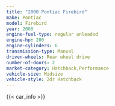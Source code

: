 ```yaml
---
title: "2000 Pontiac Firebird"
make: Pontiac
model: Firebird
year: 2000
engine-fuel-type: regular unleaded
engine-hp: 200
engine-cylinders: 6
transmission-type: Manual
driven-wheels: Rear wheel drive
number-of-doors: 2
market-category: Hatchback,Performance
vehicle-size: Midsize
vehicle-style: 2dr Hatchback
---
```


{{< car_info >}}
